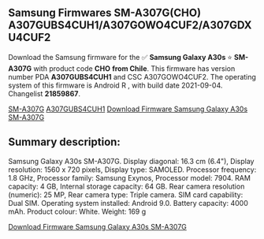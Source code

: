 <h2>Samsung Firmwares SM-A307G(CHO) A307GUBS4CUH1/A307GOWO4CUF2/A307GDXU4CUF2</h2>
Download the Samsung firmware for the ✅ <strong>Samsung Galaxy A30s </strong> ⭐ <strong>SM-A307G</strong> with product code <strong>CHO</strong> <strong> from Chile</strong>. This firmware has version number PDA <strong>A307GUBS4CUH1</strong> and CSC A307GOWO4CUF2. The operating system of this firmware is Android R , with build date 2021-09-04. Changelist <strong>21859867</strong>.


[SM-A307G](https://samfirm.shop/samsung/model/SM-A307G)
[A307GUBS4CUH1](https://samfirm.shop/samsung/pda/A307GUBS4CUH1)
[Download Firmware Samsung Galaxy A30s SM-A307G](https://samfirm.shop/samsung/firmware/452680)
<h2>Summary description:</h2>
<p>Samsung Galaxy A30s SM-A307G. Display diagonal: 16.3 cm (6.4"), Display resolution: 1560 x 720 pixels, Display type: SAMOLED. Processor frequency: 1.8 GHz, Processor family: Samsung Exynos, Processor model: 7904. RAM capacity: 4 GB, Internal storage capacity: 64 GB. Rear camera resolution (numeric): 25 MP, Rear camera type: Triple camera. SIM card capability: Dual SIM. Operating system installed: Android 9.0. Battery capacity: 4000 mAh. Product colour: White. Weight: 169 g</p>


[Download Firmware Samsung Galaxy A30s SM-A307G](https://samfirm.shop/samsung/firmware/452680)
